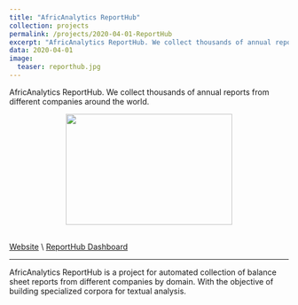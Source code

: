 ```yaml
---
title: "AfricAnalytics ReportHub"
collection: projects
permalink: /projects/2020-04-01-ReportHub
excerpt: "AfricAnalytics ReportHub. We collect thousands of annual reports from different companies around the world"
data: 2020-04-01
image:
  teaser: reporthub.jpg
---
```


AfricAnalytics ReportHub. We collect thousands of annual reports from different companies around the world.

<div align="center">
<img src="/images/projets/reporthub.jpg" style="height:200px; width:300px;" />
</div><br />

[Website](https://analyzer.shinyapps.io/ReportHub) \  [ReportHub Dashboard](https://analyzer.shinyapps.io/ReportHub/)

------

AfricAnalytics ReportHub is a project for automated collection of balance sheet reports from different companies by domain. With the objective of building specialized corpora for textual analysis. 


